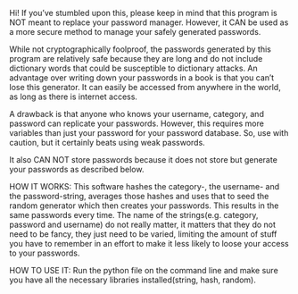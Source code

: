 Hi! If you’ve stumbled upon this, please keep in mind that this program is NOT meant to replace your password manager. 
However, it CAN be used as a more secure method to manage your safely generated passwords.

While not cryptographically foolproof, the passwords generated by this program are relatively safe because they are long 
and do not include dictionary words that could be susceptible to dictionary attacks. An advantage over writing down your 
passwords in a book is that you can’t lose this generator. It can easily be accessed from anywhere in the world, as long 
as there is internet access.

A drawback is that anyone who knows your username, category, and password can replicate your passwords. However, this 
requires more variables than just your password for your password database. So, use with caution, but it certainly beats 
using weak passwords.

It also CAN NOT store passwords because it does not store but generate your passwords as described below.

HOW IT WORKS:
This software hashes the category-, the username- and the password-string, averages those hashes and uses that
to seed the random generator which then creates your passwords. This results in the same passwords every time. 
The name of the strings(e.g. category, password and username) do not really matter, it matters that they do not 
need to be fancy, they just need to be varied, limiting the amount of stuff you have to remember in an effort to
make it less likely to loose your access to your passwords.

HOW TO USE IT:
Run the python file on the command line and make sure you have all the necessary libraries installed(string, hash, random). 

